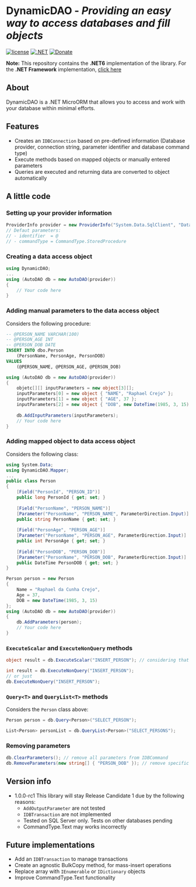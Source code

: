 # DynamicDAO - _Providing an easy way to access databases and fill objects_


[![license](https://img.shields.io/badge/license-MIT-brightgreen)](https://github.com/raphaelcrejo/DynamicDAO6/blob/main/LICENSE) [![.NET](https://github.com/raphaelcrejo/DynamicDAO6/actions/workflows/dotnet.yml/badge.svg)](https://github.com/raphaelcrejo/DynamicDAO6/actions/workflows/dotnet.yml) [![Donate](https://img.shields.io/badge/Donate-PayPal-informational.svg)](https://www.paypal.com/donate/?hosted_button_id=PZX6VD5F8VD3S)

**Note:** This repository contains the **.NET6** implementation of the library. For the **.NET Framework** implementation, [click here][Nfr]

## About
DynamicDAO is a .NET MicroORM that allows you to access and work with your database within minimal efforts.

## Features
- Creates an `IDBConnection` based on pre-defined information (Database provider, connection string, parameter identifier and database command type)
- Execute methods based on mapped objects or manually entered parameters 
- Queries are executed and returning data are converted to object automatically

## A little code
### Setting up your provider information

```csharp
ProviderInfo provider = new ProviderInfo("System.Data.SqlClient", "Data Source=.\SQLEXPRESS;Initial Catalog=tempdb;User ID=sa;Password=adm")
// Defaut parameters: 
// - identifier  = @
// - commandType = CommandType.StoredProcedure
```
### Creating a data access object
```csharp
using DynamicDAO;
...
using (AutoDAO db = new AutoDAO(provider))
{
    // Your code here
}
```
### Adding manual parameters to the data access object
Considers the following procedure:
```sql
-- @PERSON_NAME VARCHAR(100)
-- @PERSON_AGE INT
-- @PERSON_DOB DATE
INSERT INTO dbo.Person
    (PersonName, PersonAge, PersonDOB)
VALUES
    (@PERSON_NAME, @PERSON_AGE, @PERSON_DOB)
```
```csharp
using (AutoDAO db = new AutoDAO(provider))
{
    objetc[][] inputParameters = new object[3][];
    inputParameters[0] = new object { "NAME", "Raphael Crejo" };
    inputParameters[1] = new object { "AGE", 37 };
    inputParameters[2] = new object { "DOB", new DateTime(1985, 3, 15) };
    
    db.AddInputParameters(inputParameters);
    // Your code here
}
```

### Adding mapped object to data access object

Considers the following class:

```csharp
using System.Data;
using DynamicDAO.Mapper;
...
public class Person
{
    [Field("PersonId", "PERSON_ID")]
    public long PersonId { get; set; }
    
    [Field("PersonName", "PERSON_NAME")]
    [Parameter("PersonName", "PERSON_NAME", ParameterDirection.Input)]
    public string PersonName { get; set; }
    
    [Field("PersonAge", "PERSON_AGE")]
    [Parameter("PersonName", "PERSON_AGE", ParameterDirection.Input)]
    public int PersonAge { get; set; }
    
    [Field("PersonDOB", "PERSON_DOB")]
    [Parameter("PersonName", "PERSON_DOB", ParameterDirection.Input)]
    public DateTime PersonDOB { get; set; }
}
```

```csharp
Person person = new Person
{
    Name = "Raphael da Cunha Crejo",
    Age = 37,
    DOB = new DateTime(1985, 3, 15)
};
using (AutoDAO db = new AutoDAO(provider))
{
    db.AddParameters(person);
    // Your code here
}
```

### `ExecuteScalar` and `ExecuteNonQuery` methods

```csharp
object result = db.ExecuteScalar("INSERT_PERSON"); // considering that your stored procedure returns the Person ID
```
```csharp
int result = db.ExecuteNonQuery("INSERT_PERSON");
// or just
db.ExecuteNonQuery("INSERT_PERSON");
```

### `Query<T>` and `QueryList<T>` methods

Considers the `Person` class above:

```csharp
Person person = db.Query<Person>("SELECT_PERSON");
```

```csharp
List<Person> personList = db.QueryList<Person>("SELECT_PERSONS");
```

### Removing parameters

```csharp
db.ClearParameters(); // remove all parameters from IDBCommand
db.RemoveParameters(new string[] { "PERSON_DOB" }); // remove specific parameter from IDBCommand
```

## Version info
* 1.0.0-rc1
This library will stay Release Candidate 1 due by the following reasons:
    * `AddOutputParameter` are not tested
    * `IDBTransaction` are not implemented
    * Tested on SQL Server only. Tests on other databases pending 
    * CommandType.Text may works incorrectly

## Future implementations
* Add an `IDBTransaction` to manage transactions
* Create an agnostic BulkCopy method, for mass-insert operations
* Replace array with `IEnumerable` or `IDictionary` objects 
* Improve CommandType.Text functionality

[//]: #
[NFr]: <https://github.com/raphaelcrejo/DynamicDAO>
[Lic]: <https://github.com/raphaelcrejo/DynamicDAO6/blob/main/LICENSE>
